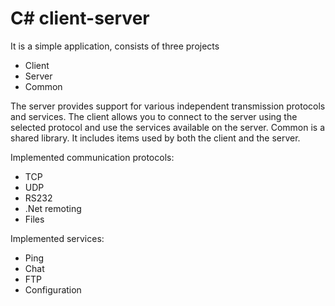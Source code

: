 # C# client-server

It is a simple application, consists of three projects
- Client
- Server
- Common

The server provides support for various independent transmission protocols and services.
The client allows you to connect to the server using the selected protocol and use the services available on the server.
Common is a shared library. It includes items used by both the client and the server.

Implemented communication protocols:
- TCP
- UDP
- RS232
- .Net remoting
- Files

Implemented services:
- Ping
- Chat
- FTP
- Configuration
